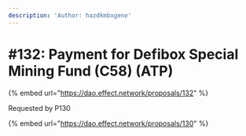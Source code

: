```yaml
---
description: 'Author: hazdkmbxgene'
---
```


# #132: Payment for Defibox Special Mining Fund (C58) (ATP)

{% embed url="https://dao.effect.network/proposals/132" %}

Requested by P130

{% embed url="https://dao.effect.network/proposals/130" %}

